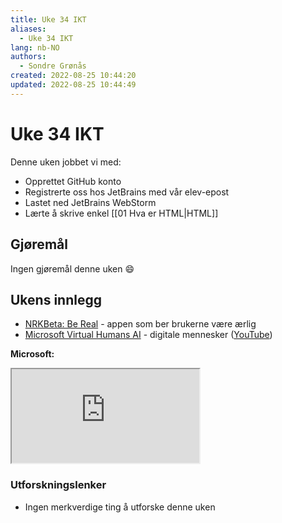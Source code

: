 ```yaml
---
title: Uke 34 IKT
aliases: 
  - Uke 34 IKT
lang: nb-NO
authors:
  - Sondre Grønås
created: 2022-08-25 10:44:20
updated: 2022-08-25 10:44:49
---
```

# Uke 34 IKT
Denne uken jobbet vi med:
- Opprettet GitHub konto
- Registrerte oss hos JetBrains med vår elev-epost
- Lastet ned JetBrains WebStorm
- Lærte å skrive enkel [[01 Hva er HTML|HTML]]

## Gjøremål
Ingen gjøremål denne uken 😄

## Ukens innlegg
- [NRKBeta: Be Real](https://nrkbeta.no/2022/08/19/bereal-er-appen-der-alle-er-aerlige/) - appen som ber brukerne være ærlig
- [Microsoft Virtual Humans AI](https://microsoft.github.io/DenseLandmarks/) - digitale mennesker ([YouTube](https://www.youtube.com/watch?v=6-FESfXHF5s))

**Microsoft:**
<iframe src="https://microsoft.github.io/DenseLandmarks/video/realtime.mp4"></iframe>

### Utforskningslenker
- Ingen merkverdige ting å utforske denne uken
